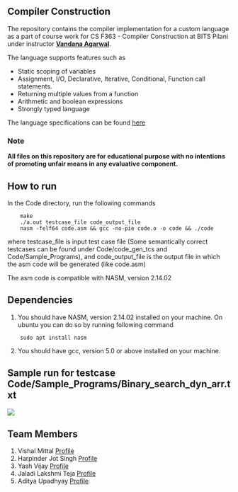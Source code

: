 ## Compiler Construction

The repository contains the compiler implementation for a custom language as a part of course work for CS F363 - Compiler Construction at BITS Pilani under instructor [**Vandana Agarwal**](https://universe.bits-pilani.ac.in/pilani/vandana/profile).

The language supports features such as 
- Static scoping of variables
- Assignment, I/O, Declarative, Iterative, Conditional, Function call statements.
- Returning multiple values from a function
- Arithmetic and boolean expressions
- Strongly typed language

The language specifications can be found [here](./Language-specifications.pdf)

### Note

**All files on this repository are for educational purpose with no intentions of promoting unfair means in any evaluative component.**

## How to run

In the Code directory, run the following commands

```
    make
    ./a.out testcase_file code_output_file
    nasm -felf64 code.asm && gcc -no-pie code.o -o code && ./code
```

where testcase_file is input test case file (Some semantically correct testcases can be found under Code/code_gen_tcs and Code/Sample_Programs), and code_output_file is the output file in which the asm code will be generated (like code.asm)

The asm code is compatible with NASM, version 2.14.02

## Dependencies 

1. You should have NASM, version 2.14.02 installed on your machine. On ubuntu you can do so by running following command

```
    sudo apt install nasm
```

2. You should have gcc, version 5.0 or above installed on your machine.

## Sample run for testcase Code/Sample_Programs/Binary_search_dyn_arr.txt

<img src="binary_search_run.gif">

## Team Members

1. Vishal Mittal [Profile](https://github.com/vismit2000)
2. Harpinder Jot Singh [Profile](https://github.com/SinghCoder)
3. Yash Vijay [Profile](https://github.com/yashvijay018)
4. Jaladi Lakshmi Teja [Profile](https://github.com/LakshmiTeja17)
5. Aditya Upadhyay [Profile](https://github.com/adhyay2000)
